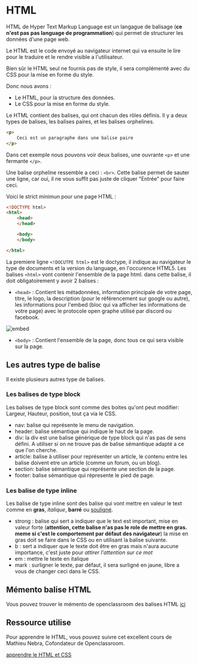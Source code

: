# HTML

HTML de Hyper Text Markup Language est un langague de balisage (**ce n'est pas pas language de programmation**) qui permet de structurer les données d'une page web. 

Le HTML est le code envoyé au navigateur internet qui va ensuite le lire pour le traduire et le rendre visible a l'utilisateur.

Bien sûr le HTML seul ne fournis pas de style, il sera complémenté avec du CSS pour la mise en forme du style. 

Donc nous avons : 

- Le HTML, pour la structure des données.
- Le CSS pour la mise en forme du style.

Le HTML contient des balises, qui ont chacun des rôles définis. Il y a deux types de balises, les balises paires, et les balises orphelines. 

```html
<p>
    Ceci est un paragraphe dans une balise paire
</p>
```

Dans cet exemple nous pouvons voir deux balises, une ouvrante ``<p>`` et une fermante ``</p>``.

Une balise orpheline ressemble a ceci : ``<br>``. Cette balise permet de sauter une ligne, car oui, il ne vous suffit pas juste de cliquer "Entrée" pour faire ceci.

Voici le strict minimun pour une page HTML : 

```html
<!DOCTYPE html>
<html>
    <head>
    </head>

    <body>
    </body>

</html>
```

La premiere ligne `<!DOCUTPE html>` est le doctype, il indique au navigateur le type de documents et la version du language, en l'occurence HTML5.
Les balises `<html>` vont contenir l'ensemble de la page html. dans cette balise, il doit obligatoirement y avoir 2 balises : 

- `<head>` : Contient les métadonnées, information principale de votre page, titre, le logo, la description (pour le référencement sur google ou autre), les informations pour l'embed (bloc qui va afficher les informations de votre page) avec le protocole open graphe utilisé par discord ou facebook. 

![embed](https://imgur.com/ejZCUkG.png)

- `<body>` : Contient l'ensemble de la page, donc tous ce qui sera visible sur la page.


## Les autres type de balise 

Il existe plusieurs autres type de balises.

### Les balises de type block 

Les balises de type block sont comme des boites qu'ont peut modifier: Largeur, Hauteur, position, tout ça via le CSS.

- nav: balise qui représente le menu de navigation.
- header: balise sémantique qui indique le haut de la page.
- div: la div est une balise générique de type block qui n'as pas de sens défini. A utiliser si on ne trouve pas de balise sémantique adapté a ce que l'on cherche. 
- article: balise à utiliser pour représenter un article, le contenu entre les balise doivent etre un article (comme un forum, ou un blog). 
- section: balise sémantique qui représente une section de la page. 
- footer: balise sémantique qui répresente le pied de page.

### Les balise de type inline

Les balise de type inline sont des balise qui vont mettre en valeur le text comme en **gras**, _italique_, __barré__ ou <u>souligné</u>. 

- strong : balise qui sert a indiquer que le text est important, mise en valeur forte (**attention, cette balise n'as pas le role de mettre en gras. meme si c'est le comportement par défaut des navigateur**) la mise en gras doit se faire dans le CSS ou en utilisant la balise suivante. 
- b : sert a indiquer que le texte doit être en gras mais n'aura aucune importance, c'est juste pour *attirer l'attention sur ce mot*
- em : mettre le texte en italique
- mark : surligner le texte, par défaut, il sera surligné en jaune, libre a vous de changer ceci dans le CSS.

## Mémento balise HTML

Vous pouvez trouver le mémento de openclassroom des balises HTML [ici](https://openclassrooms.com/fr/courses/1603881-apprenez-a-creer-votre-site-web-avec-html5-et-css3/1608357-memento-des-balises-html)

## Ressource utilise

Pour apprendre le HTML, vous pouvez suivre cet excellent cours de Mathieu Nebra, Cofondateur de Openclassroom.

[apprendre le HTML et CSS](https://openclassrooms.com/fr/courses/1603881-apprenez-a-creer-votre-site-web-avec-html5-et-css3)